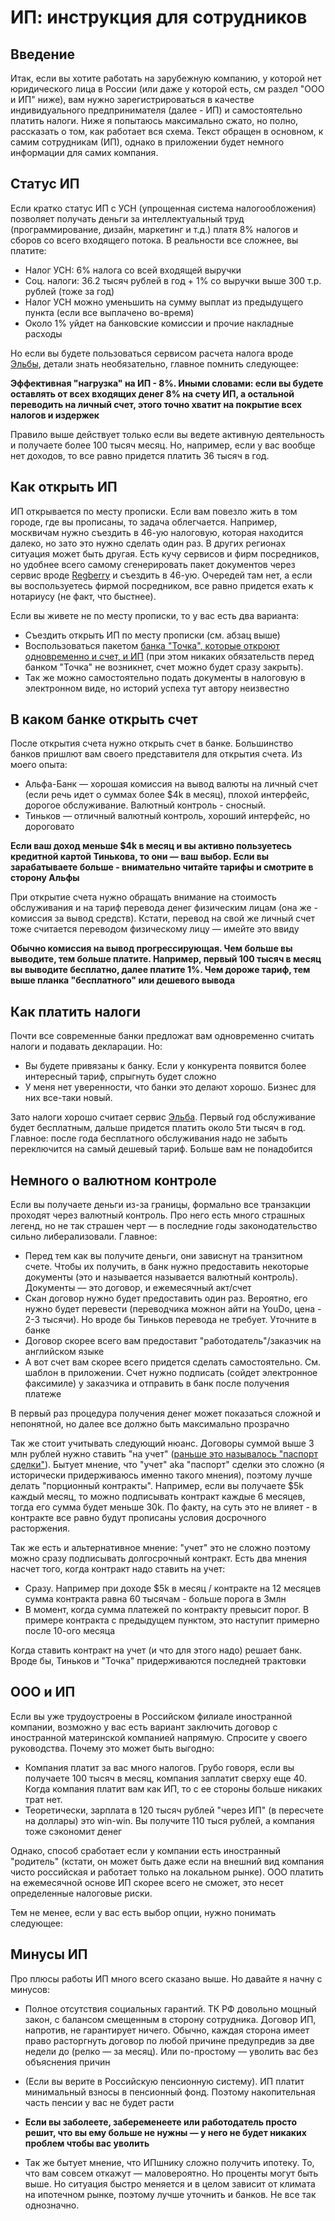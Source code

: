 
# ИП: инструкция для сотрудников

## Введение

Итак, если вы хотите работать на зарубежную компанию, у которой нет юридического лица в России (или даже у которой есть, см раздел "ООО и ИП" ниже), вам нужно зарегистрироваться в качестве индивидуального предпринимателя (далее - ИП) и самостоятельно платить налоги. Ниже я попытаюсь максимально сжато, но полно, рассказать о том, как работает вся схема. Текст обращен в основном, к самим сотрудникам (ИП), однако в приложении будет немного информации для самих компания.

## Статус ИП

Если кратко статус ИП с УСН (упрощенная система налогообложения) позволяет получать деньги за интеллектуальный труд (программирование, дизайн, маркетинг и т.д.) платя 8% налогов и сборов со всего входящего потока. В реальности все сложнее, вы платите:

* Налог УСН: 6% налога со всей входящей выручки
* Соц. налоги: 36.2 тысяч рублей в год + 1% со выручки выше 300 т.р. рублей (тоже за год)
* Налог УСН можно уменьшить на сумму выплат из предыдущего пункта (если все выплачено во-время)
* Около 1% уйдет на банковские комиссии и прочие накладные расходы

Но если вы будете пользоваться сервисом расчета налога вроде [Эльбы](https://e-kontur.ru/),  детали знать необязательно, главное помнить следующее:

**Эффективная "нагрузка" на ИП - 8%. Иными словами: если вы будете оставлять от всех входящих денег 8% на счету ИП, а остальной переводить на личный счет, этого точно хватит на покрытие всех налогов и издержек**

Правило выше действует только если вы ведете активную деятельность и получаете более 100 тысяч месяц. Но, например, если у вас вообще нет доходов, то все равно придется платить 36 тысяч в год.

## Как открыть ИП

ИП открывается по месту прописки. Если вам повезло жить в том городе, где вы прописаны, то задача облегчается. Например, москвичам нужно съездить в 46-ую налоговую, которая находится далеко, но зато это нужно сделать один раз. В других регионах ситуация может быть другая. Есть кучу сервисов и фирм посредников, но удобнее всего самому сгенерировать пакет документов через сервис вроде [Regberry](https://www.regberry.ru/registraciya-ip/registraciya-ip-samostoyatelno) и съездить в 46-ую. Очередей там нет, а если вы воспользуетесь фирмой посредником, все равно придется ехать к нотариусу (не факт, что быстнее).

Если вы живете не по месту прописки, то у вас есть два варианта:

* Съездить открыть ИП по месту прописки (см. абзац выше)
* Воспользоваться пакетом [банка "Точка", которые откроют одновременно и счет, и ИП](https://tochka.com/registration/ip/) (при этом никаких обязательств перед банком "Точка" не возникнет, счет можно будет сразу закрыть).
* Так же можно самостоятельно подать документы в налоговую в электронном виде, но историй успеха тут автору неизвестно

## В каком банке открыть счет

После открытия счета нужно открыть счет в банке. Большинство банков пришлют вам своего представителя для открытия счета. Из моего опыта:

* Альфа-Банк — хорошая комиссия на вывод валюты на личный счет (если речь идет о суммах более $4k в месяц), плохой интерфейс, дорогое обслуживание. Валютный контроль - сносный.
* Тиньков — отличный валютный контроль, хороший интерфейс, но дороговато

**Если ваш доход меньше $4k в месяц и вы активно пользуетесь кредитной картой Тинькова, то они — ваш выбор. Если вы зарабатываете больше - внимательно читайте тарифы и смотрите в сторону Альфы**

При открытие счета нужно обращать внимание на стоимость обслуживания и на тариф перевода денег физическим лицам (она же - комиссия за вывод средств). Кстати, перевод на свой же личный счет тоже считается переводом физическому лицу — имейте это ввиду

**Обычно комиссия на вывод прогрессирующая. Чем больше вы выводите, тем больше платите. Например, первый 100 тысяч в месяц вы выводите бесплатно, далее платите 1%. Чем дороже тариф, тем выше планка "бесплатного" или дешевого вывода**

## Как платить налоги

Почти все современные банки предложат вам одновременно считать налоги и подавать декларации. Но:

* Вы будете привязаны к банку. Если у конкурента появится более интересный тариф, спрыгнуть будет сложно
* У меня нет уверенности, что банки это делают хорошо. Бизнес для них все-таки новый.

Зато налоги хорошо считает сервис [Эльба](https://e-kontur.ru/new). Первый год обслуживание будет бесплатным, дальше придется платить около 5ти тысяч в год. Главное: после года бесплатного обслуживания надо не забыть переключится на самый дешевый тариф. Больше вам не понадобится

## Немного о валютном контроле

Если вы получаете деньги из-за границы, формально все транзакции проходят через валютный контроль. Про него есть много страшных легенд, но не так страшен черт — в последние годы законодательство сильно либерализовали. Главное:

* Перед тем как вы получите деньги, они зависнут на транзитном счете. Чтобы их получить, в банк нужно предоставить некоторые документы (это и называется называется валютный контроль). Документы — это договор, и ежемесячный акт/счет
* Скан договор нужно будет предоставить один раз. Вероятно, его нужно будет перевести (переводчика можнон айти на YouDo, цена - 2-3 тысячи). Но вроде бы Тиньков перевода не требует. Уточните в банке
* Договор скорее всего вам предоставит "работодатель"/заказчик на английском языке
* А вот счет вам скорее всего придется сделать самостоятельно. См. шаблон в приложении. Счет нужно подписать (сойдет электронное факсимиле) у заказчика и отправить в банк после получения платеже

В первый раз процедура получения денег может показаться сложной и непонятной, но далее все должно быть максимально прозрачно

Так же стоит учитывать следующий нюанс. Договоры суммой выше 3 млн рублей нужно ставить "на учет" ([раньше это называлось "паспорт сделки"](https://journal.tinkoff.ru/news/pasport-sdelki/)). Бытует мнение, что "учет" aka "паспорт" сделки это сложно (я исторически придерживаюсь именно такого мнения), поэтому лучше делать "порционный контракты". Например, если вы получаете $5k каждый месяц, то можно подписывать контракт каждые 6 месяцев, тогда его сумма будет меньше 30k. По факту, на суть это не влияет - в контракте все равно будут прописаны условия досрочного расторжения.

Так же есть и альтернативное мнение: "учет" это не сложно поэтому можно сразу подписывать долгосрочный контракт. Есть два мнения насчет того, когда контракт надо ставить на учет:

* Сразу. Например при доходе $5k в месяц / контракте на 12 месяцев сумма контракта равна 60 тысячам - больше порога в 3млн
* В момент, когда сумма платежей по контракту превысит порог. В примере контракта с предыдущем пунктом, это наступит примерно после 10-ого месяца

Когда ставить контракт на учет (и что для этого надо) решает банк. Вроде бы, Тиньков и "Точка" придерживаются последней трактовки

## ООО и ИП

Если вы уже трудоустроены в Российском филиале иностранной компании, возможно у вас есть вариант заключить договор с иностранной материнской компанией напрямую. Спросите у своего руководства. Почему это может быть выгодно:

* Компания платит за вас много налогов. Грубо говоря, если вы получаете 100 тысяч в месяц, компания заплатит сверху еще 40. Когда компания платит вам как ИП, то с ее стороны больше никаких трат нет.
* Теоретически, зарплата в 120 тысяч рублей "через ИП" (в пересчете на доллары) это win-win. Вы получите 110 тыся рублей, а компания тоже сэкономит денег

Однако, способ сработает если у компании есть иностранный "родитель" (кстати, он может быть даже если на внешний вид компания чисто российская и работает только на локальном рынке). ООО платить на ежемесячной основе ИП скорее всего не сможет, это несет определенные налоговые риски.

Тем не менее, если у вас есть выбор опции, нужно понимать следующее:

## Минусы ИП

Про плюсы работы ИП много всего сказано выше. Но давайте я начну с минусов:

* Полное отсутствия социальных гарантий. ТК РФ довольно мощный закон, с балансом смещенным в сторону сотрудника. Договор ИП, напротив, не гарантирует ничего. Обычно, каждая сторона имеет право расторгнуть договор по любой причине предупредив за две недели до (релко — за месяц). Или по-простому — уволить вас без объяснения причин
* (Если вы верите в Российскую пенсионную систему). ИП платит минимальный взносы в пенсионный фонд. Поэтому накопительная часть пенсии у вас не будет расти

* **Если вы заболеете, забеременеете или работодатель просто решит, что вы ему больше не нужны — у него не будет никаких проблем чтобы вас уволить**

* Так же бытует мнение, что ИПшнику сложно получить ипотеку. То, что вам совсем откажут — маловероятно. Но проценты могут быть выше. Но ситуация быстро меняется и в целом зависит от климата на ипотечном рынке, поэтому лучше уточнить и банков. Не все так однозначно.
